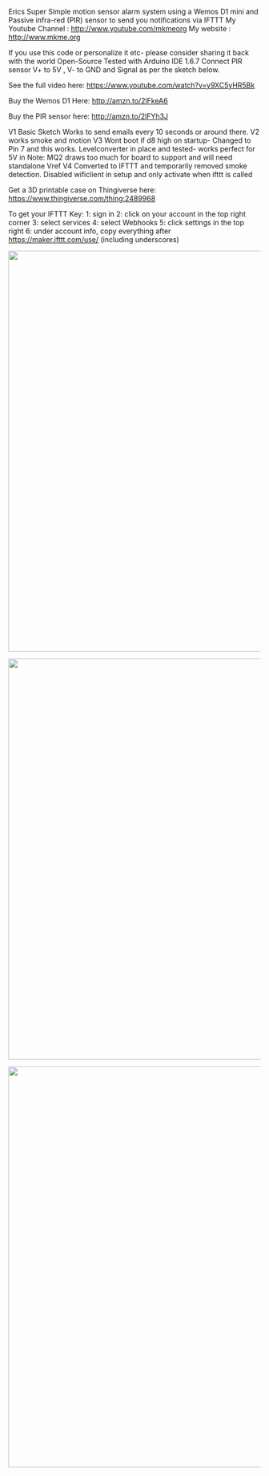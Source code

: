 ﻿
Erics Super Simple motion sensor alarm system using a Wemos D1 mini and Passive infra-red (PIR) sensor to send you notifications via IFTTT
My Youtube Channel  : http://www.youtube.com/mkmeorg
My website   : http://www.mkme.org

If you use this code or personalize it etc- please consider sharing it back with the world Open-Source 
Tested with Arduino IDE 1.6.7
Connect PIR sensor V+ to 5V , V- to GND and Signal as per the sketch below.

See the full video here: https://www.youtube.com/watch?v=y9XC5yHR5Bk

Buy the Wemos D1 Here: http://amzn.to/2lFkeA6

Buy the PIR sensor here: http://amzn.to/2lFYh3J
 
V1 Basic Sketch Works to send emails every 10 seconds or around there.
V2 works smoke and motion
V3 Wont boot if d8 high on startup- Changed to Pin 7 and this works. Levelconverter in place and tested- works perfect for 5V in
   Note: MQ2 draws too much for board to support and will need standalone Vref
V4 Converted to IFTTT and temporarily removed smoke detection. Disabled wificlient in setup and only activate when ifttt is called

Get a 3D printable case on Thingiverse here: https://www.thingiverse.com/thing:2489968

To get your IFTTT Key:
1: sign in 
2: click on your account in the top right corner 
3: select services 
4: select Webhooks 
5: click settings in the top right 
6: under account info, copy everything after https://maker.ifttt.com/use/   (including underscores)﻿

<p align="center">
  <img src="https://github.com/MKme/WemosAlarm/blob/master/Photos/2017-12-30%2019.02.32.jpg" width="800"/>
</p>

<p align="center">
  <img src="https://github.com/MKme/Wemos-D1-ESP8266-PIR-Alarm/blob/master/schematic/Schematic.PNG" width="800"/>
</p>


<p align="center">
  <img src="https://github.com/MKme/Wemos-D1-ESP8266-PIR-Alarm/blob/master/Photos/Case.PNG" width="800"/>
</p>